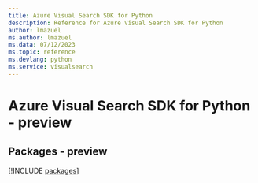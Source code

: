 ```yaml
---
title: Azure Visual Search SDK for Python
description: Reference for Azure Visual Search SDK for Python
author: lmazuel
ms.author: lmazuel
ms.data: 07/12/2023
ms.topic: reference
ms.devlang: python
ms.service: visualsearch
---
```

# Azure Visual Search SDK for Python - preview
## Packages - preview
[!INCLUDE [packages](visual-search-index.md)]